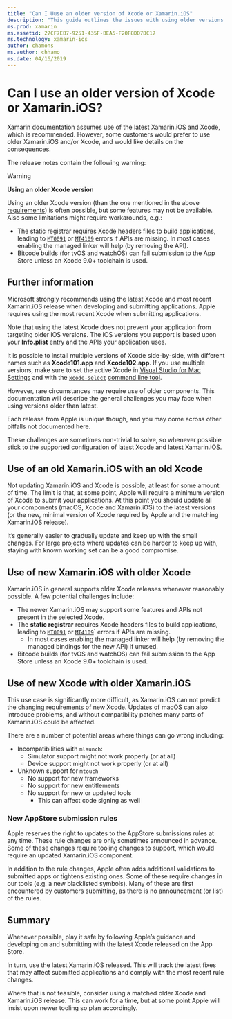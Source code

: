 ```yaml
---
title: "Can I Uuse an older version of Xcode or Xamarin.iOS"
description: "This guide outlines the issues with using older versions of Xamarin.iOS or Xcode (than the current stable release)."
ms.prod: xamarin
ms.assetid: 27CF7EB7-9251-435F-BEA5-F20F8DD7DC17
ms.technology: xamarin-ios
author: chamons
ms.author: chhamo
ms.date: 04/16/2019
---
```


# Can I use an older version of Xcode or Xamarin.iOS?

Xamarin documentation assumes use of the latest Xamarin.iOS and Xcode, which is recommended. However, some customers would prefer to use older Xamarin.iOS and/or Xcode, and would like details on the consequences.

The release notes contain the following warning:

> [!WARNING]
> **Using an older Xcode version**
>
> Using an older Xcode version (than the one mentioned in the above [requirements](https://docs.microsoft.com/xamarin/ios/release-notes/12/12.8#requirements)) is often possible, but some features may not be available. Also some limitations might require workarounds, e.g.:
>
> - The static registrar requires Xcode headers files to build applications, leading to [`MT0091`](https://docs.microsoft.com/xamarin/ios/troubleshooting/mtouch-errors#MT0091) or [`MT4109`](https://docs.microsoft.com/xamarin/ios/troubleshooting/mtouch-errors#MT4109) errors if APIs are missing. In most cases enabling the managed linker will help (by removing the API).
> - Bitcode builds (for tvOS and watchOS) can fail submission to the App Store unless an Xcode 9.0+ toolchain is used.

## Further information

Microsoft strongly recommends using the latest Xcode and most recent Xamarin.iOS release when developing and submitting applications. Apple requires using the most recent Xcode when submitting applications.

Note that using the latest Xcode does not prevent your application from targeting older iOS versions. The iOS versions you support is based upon your **Info.plist** entry and the APIs your application uses.

It is possible to install multiple versions of Xcode side-by-side, with different names such as **Xcode101.app** and **Xcode102.app**. If you use multiple versions, make sure to set the active Xcode in [Visual Studio for Mac Settings](~/ios/troubleshooting/questions/ios-sdk.md) and with the [`xcode-select`](https://developer.apple.com/library/archive/technotes/tn2339/_index.html#//apple_ref/doc/uid/DTS40014588-CH1-HOW_DO_I_SELECT_THE_DEFAULT_VERSION_OF_XCODE_TO_USE_FOR_MY_COMMAND_LINE_TOOLS_) [command line tool](https://developer.apple.com/library/archive/technotes/tn2339/_index.html#//apple_ref/doc/uid/DTS40014588-CH1-HOW_DO_I_SELECT_THE_DEFAULT_VERSION_OF_XCODE_TO_USE_FOR_MY_COMMAND_LINE_TOOLS_).

However, rare circumstances may require use of older components. This documentation will describe the general challenges you may face when using versions older than latest.

Each release from Apple is unique though, and you may come across other pitfalls not documented here.

These challenges are sometimes non-trivial to solve, so whenever possible stick to the supported configuration of latest Xcode and latest Xamarin.iOS.

## Use of an old Xamarin.iOS with an old Xcode

Not updating Xamarin.iOS and Xcode is possible, at least for some amount of time. The limit is that, at some point, Apple will require a minimum version of Xcode to submit your applications. At this point you should update all your components (macOS, Xcode and Xamarin.iOS) to the latest versions (or the new, minimal version of Xcode required by Apple and the matching Xamarin.iOS release).

It’s generally easier to gradually update and keep up with the small changes. For large projects where updates can be harder to keep up with, staying with known working set can be a good compromise.

## Use of new Xamarin.iOS with older Xcode

Xamarin.iOS in general supports older Xcode releases whenever reasonably possible. A few potential challenges include:

- The newer Xamarin.iOS may support some features and APIs not present in the selected Xcode. 
- The **static registrar** requires Xcode headers files to build applications, leading to [`MT0091`](~/ios/troubleshooting/mtouch-errors.md#MT0091) or [`MT4109`](~/ios/troubleshooting/mtouch-errors.md#MT4109)` errors if APIs are missing.
  - In most cases enabling the managed linker will help (by removing the managed bindings for the new API) if unused.
- Bitcode builds (for tvOS and watchOS) can fail submission to the App Store unless an Xcode 9.0+ toolchain is used.

## Use of new Xcode with older Xamarin.iOS

This use case is significantly more difficult, as Xamarin.iOS can not predict the changing requirements of new Xcode. Updates of macOS can also introduce problems, and without compatibility patches many parts of Xamarin.iOS could be affected. 

There are a number of potential areas where things can go wrong including:

- Incompatibilities with `mlaunch`:
  - Simulator support might not work properly (or at all)
  - Device support might not work properly (or at all)
- Unknown support for `mtouch` 
  - No support for new frameworks
  - No support for new entitlements
  - No support for new or updated tools
    - This can affect code signing as well

### New AppStore submission rules

Apple reserves the right to updates to the AppStore submissions rules at any time. These rule changes are only sometimes announced in advance. Some of these changes require tooling changes to support, which would require an updated Xamarin.iOS component.

In addition to the rule changes, Apple often adds additional validations to submitted apps or tightens existing ones. Some of these require changes in our tools (e.g. a new blacklisted symbols). Many of these are first encountered by customers submitting, as there is no announcement (or list) of the rules.

## Summary

Whenever possible, play it safe by following Apple’s guidance and developing on and submitting with the latest Xcode released on the App Store.

In turn, use the latest Xamarin.iOS released. This will track the latest fixes that may affect submitted applications and comply with the most recent rule changes.

Where that is not feasible, consider using a matched older Xcode and Xamarin.iOS release. This  can work for a time, but at some point Apple will insist upon newer tooling so plan accordingly.
